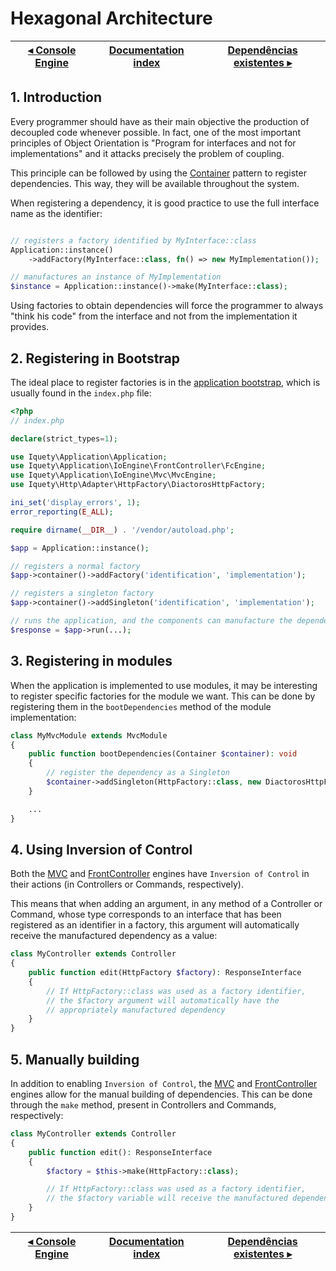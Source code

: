 # Hexagonal Architecture

[◂ Console Engine](07-console-engine.md) | [Documentation index](index.md) | [Dependências existentes ▸](09-dependencies.md)
-- | -- | --

## 1. Introduction

Every programmer should have as their main objective the production of decoupled
code whenever possible. In fact, one of the most important principles of Object
Orientation is "Program for interfaces and not for implementations" and it attacks
precisely the problem of coupling.

This principle can be followed by using the [Container](https://www.php-fig.org/psr/psr-11/)
pattern to register dependencies. This way, they will be available throughout
the system.

When registering a dependency, it is good practice to use the full interface name
as the identifier:

```php

// registers a factory identified by MyInterface::class
Application::instance()
    ->addFactory(MyInterface::class, fn() => new MyImplementation());

// manufactures an instance of MyImplementation
$instance = Application::instance()->make(MyInterface::class);
```

Using factories to obtain dependencies will force the programmer to always
"think his code" from the interface and not from the implementation it provides.

## 2. Registering in Bootstrap

The ideal place to register factories is in the [application bootstrap](01-instantiating.md),
which is usually found in the `index.php` file:

```php
<?php
// index.php

declare(strict_types=1);

use Iquety\Application\Application;
use Iquety\Application\IoEngine\FrontController\FcEngine;
use Iquety\Application\IoEngine\Mvc\MvcEngine;
use Iquety\Http\Adapter\HttpFactory\DiactorosHttpFactory;

ini_set('display_errors', 1);
error_reporting(E_ALL);

require dirname(__DIR__) . '/vendor/autoload.php';

$app = Application::instance();

// registers a normal factory
$app->container()->addFactory('identification', 'implementation');

// registers a singleton factory
$app->container()->addSingleton('identification', 'implementation');

// runs the application, and the components can manufacture the dependencies
$response = $app->run(...);
```

## 3. Registering in modules

When the application is implemented to use modules, it may be interesting to
register specific factories for the module we want. This can be done by
registering them in the `bootDependencies` method of the module implementation:

```php
class MyMvcModule extends MvcModule
{
    public function bootDependencies(Container $container): void
    {
        // register the dependency as a Singleton
        $container->addSingleton(HttpFactory::class, new DiactorosHttpFactory());
    }

    ...
}
```

## 4. Using Inversion of Control

Both the [MVC](05-motor-mvc.md) and [FrontController](06-motor-fc.md) engines
have `Inversion of Control` in their actions (in Controllers or Commands, respectively).

This means that when adding an argument, in any method of a Controller or Command,
whose type corresponds to an interface that has been registered as an identifier
in a factory, this argument will automatically receive the manufactured dependency
as a value:

```php
class MyController extends Controller
{
    public function edit(HttpFactory $factory): ResponseInterface
    {
        // If HttpFactory::class was used as a factory identifier,
        // the $factory argument will automatically have the
        // appropriately manufactured dependency
    }
}
```

## 5. Manually building

In addition to enabling `Inversion of Control`, the [MVC](05-motor-mvc.md)
and [FrontController](06-motor-fc.md) engines allow for the manual building of
dependencies. This can be done through the `make` method, present in
Controllers and Commands, respectively:

```php
class MyController extends Controller
{
    public function edit(): ResponseInterface
    {
        $factory = $this->make(HttpFactory::class);

        // If HttpFactory::class was used as a factory identifier,
        // the $factory variable will receive the manufactured dependency
    }
}
```

[◂ Console Engine](07-console-engine.md) | [Documentation index](index.md) | [Dependências existentes ▸](09-dependencies.md)
-- | -- | --
